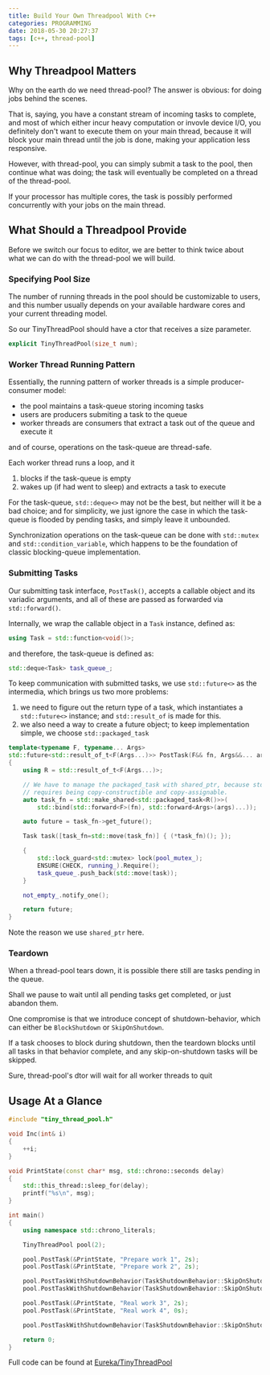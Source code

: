 ```yaml
---
title: Build Your Own Threadpool With C++
categories: PROGRAMMING
date: 2018-05-30 20:27:37
tags: [c++, thread-pool]
---
```

## Why Threadpool Matters

Why on the earth do we need thread-pool? The answer is obvious: for doing jobs behind the scenes.

That is, saying, you have a constant stream of incoming tasks to complete, and most of which either incur heavy computation or invovle device I/O, you definitely don't want to execute them on your main thread, because it will block your main thread until the job is done, making your application less responsive.

However, with thread-pool, you can simply submit a task to the pool, then continue what was doing; the task will eventually be completed on a thread of the thread-pool.

If your processor has multiple cores, the task is possibly performed concurrently with your jobs on the main thread.

## What Should a Threadpool Provide

Before we switch our focus to editor, we are better to think twice about what we can do with the thread-pool we will build.
<!-- more -->
### Specifying Pool Size

The number of running threads in the pool should be customizable to users, and this number usually depends on your available hardware cores and your current threading model.

So our TinyThreadPool should have a ctor that receives a size parameter.

```cpp
explicit TinyThreadPool(size_t num);
```

### Worker Thread Running Pattern

Essentially, the running pattern of worker threads is a simple producer-consumer model:
- the pool maintains a task-queue storing incoming tasks
- users are producers submiting a task to the queue
- worker threads are consumers that extract a task out of the queue and execute it

and of course, operations on the task-queue are thread-safe.

Each worker thread runs a loop, and it
1. blocks if the task-queue is empty
2. wakes up (if had went to sleep) and extracts a task to execute

For the task-queue, `std::deque<>` may not be the best, but neither will it be a bad choice; and for simplicity, we just ignore the case in which the task-queue is flooded by pending tasks, and simply leave it unbounded.

Synchronization operations on the task-queue can be done with `std::mutex` and `std::condition_variable`, which happens to be the foundation of classic blocking-queue implementation.

### Submitting Tasks

Our submitting task interface, `PostTask()`, accepts a callable object and its variadic arguments, and all of these are passed as forwarded via `std::forward()`.

Internally, we wrap the callable object in a `Task` instance, defined as:

```cpp
using Task = std::function<void()>;
```

and therefore, the task-queue is defined as:

```cpp
std::deque<Task> task_queue_;
```

To keep communication with submitted tasks, we use `std::future<>` as the intermedia, which brings us two more problems:
1. we need to figure out the return type of a task, which instantiates a `std::future<>` instance; and `std::result_of` is made for this.
2. we also need a way to create a future object; to keep implementation simple, we choose `std::packaged_task`

```cpp
template<typename F, typename... Args>
std::future<std::result_of_t<F(Args...)>> PostTask(F&& fn, Args&&... args)
{
    using R = std::result_of_t<F(Args...)>;

    // We have to manage the packaged_task with shared_ptr, because std::function<>
    // requires being copy-constructible and copy-assignable.
    auto task_fn = std::make_shared<std::packaged_task<R()>>(
        std::bind(std::forward<F>(fn), std::forward<Args>(args)...));

    auto future = task_fn->get_future();

    Task task([task_fn=std::move(task_fn)] { (*task_fn)(); });

    {
        std::lock_guard<std::mutex> lock(pool_mutex_);
        ENSURE(CHECK, running_).Require();
        task_queue_.push_back(std::move(task));
    }

    not_empty_.notify_one();

    return future;
}
```

Note the reason we use `shared_ptr` here.

### Teardown

When a thread-pool tears down, it is possible there still are tasks pending in the queue.

Shall we pause to wait until all pending tasks get completed, or just abandon them.

One compromise is that we introduce concept of shutdown-behavior, which can either be `BlockShutdown` or `SkipOnShutdown`.

If a task chooses to block during shutdown, then the teardown blocks until all tasks in that behavior complete, and any skip-on-shutdown tasks will be skipped.

Sure, thread-pool's dtor will wait for all worker threads to quit

## Usage At a Glance

```cpp
#include "tiny_thread_pool.h"

void Inc(int& i)
{
    ++i;
}

void PrintState(const char* msg, std::chrono::seconds delay)
{
    std::this_thread::sleep_for(delay);
    printf("%s\n", msg);
}

int main()
{
    using namespace std::chrono_literals;

    TinyThreadPool pool(2);

    pool.PostTask(&PrintState, "Prepare work 1", 2s);
    pool.PostTask(&PrintState, "Prepare work 2", 2s);

    pool.PostTaskWithShutdownBehavior(TaskShutdownBehavior::SkipOnShutdown, &PrintState, "Real work 1", 0s);
    pool.PostTaskWithShutdownBehavior(TaskShutdownBehavior::SkipOnShutdown, &PrintState, "Real work 2", 1s);

    pool.PostTask(&PrintState, "Real work 3", 2s);
    pool.PostTask(&PrintState, "Real work 4", 0s);

    pool.PostTaskWithShutdownBehavior(TaskShutdownBehavior::SkipOnShutdown, &PrintState, "Real work 5", 1s);

    return 0;
}
```

Full code can be found at [Eureka/TinyThreadPool](https://github.com/kingsamchen/Eureka/tree/master/TinyThreadPool)